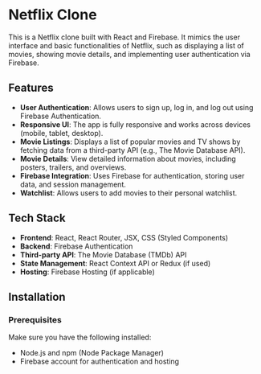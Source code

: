 # Netflix Clone

This is a Netflix clone built with React and Firebase. It mimics the user interface and basic functionalities of Netflix, such as displaying a list of movies, showing movie details, and implementing user authentication via Firebase.

## Features

- **User Authentication**: Allows users to sign up, log in, and log out using Firebase Authentication.
- **Responsive UI**: The app is fully responsive and works across devices (mobile, tablet, desktop).
- **Movie Listings**: Displays a list of popular movies and TV shows by fetching data from a third-party API (e.g., The Movie Database API).
- **Movie Details**: View detailed information about movies, including posters, trailers, and overviews.
- **Firebase Integration**: Uses Firebase for authentication, storing user data, and session management.
- **Watchlist**: Allows users to add movies to their personal watchlist.

## Tech Stack

- **Frontend**: React, React Router, JSX, CSS (Styled Components)
- **Backend**: Firebase Authentication
- **Third-party API**: The Movie Database (TMDb) API
- **State Management**: React Context API or Redux (if used)
- **Hosting**: Firebase Hosting (if applicable)

## Installation

### Prerequisites

Make sure you have the following installed:

- Node.js and npm (Node Package Manager)
- Firebase account for authentication and hosting

